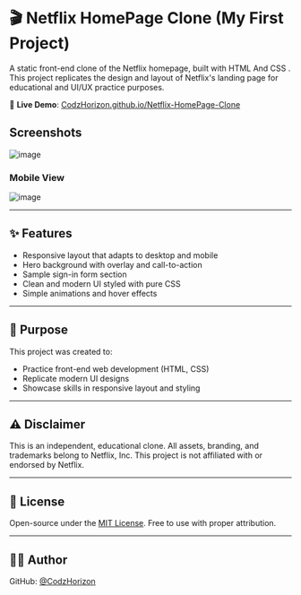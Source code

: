# 🎬 Netflix HomePage Clone (My First Project)

A static front-end clone of the Netflix homepage, built with HTML And CSS . This project replicates the design and layout of Netflix's landing page for educational and UI/UX practice purposes.

🔗 **Live Demo**: [CodzHorizon.github.io/Netflix-HomePage-Clone](https://CodzHorizon.github.io/Netflix-HomePage-Clone/)

## Screenshots

![image](https://github.com/user-attachments/assets/d34caf17-d6ca-4e96-9d92-3138663164ff)


### Mobile View
![image](https://github.com/user-attachments/assets/5e6fbafd-836d-4987-8a39-fcff842b55a8)

---

## ✨ Features

- Responsive layout that adapts to desktop and mobile
- Hero background with overlay and call-to-action
- Sample sign-in form section
- Clean and modern UI styled with pure CSS
- Simple animations and hover effects

---

## 🎯 Purpose

This project was created to:

- Practice front-end web development (HTML, CSS)
- Replicate modern UI designs
- Showcase skills in responsive layout and styling

---

## ⚠️ Disclaimer

This is an independent, educational clone. All assets, branding, and trademarks belong to Netflix, Inc. This project is not affiliated with or endorsed by Netflix.

---

## 📝 License

Open-source under the [MIT License](./LICENSE). Free to use with proper attribution.

---

## 👨‍💻 Author

GitHub: [@CodzHorizon](https://github.com/CodzHorizon)
